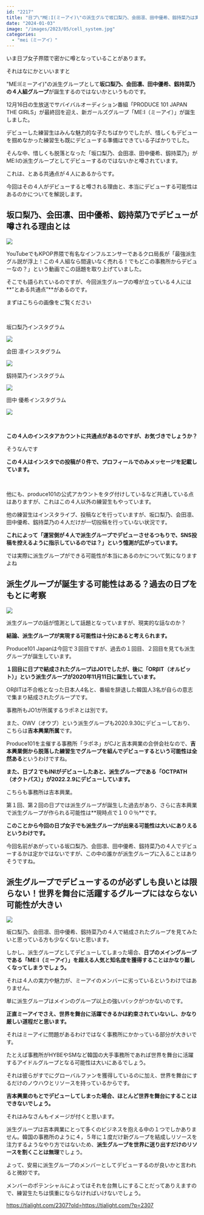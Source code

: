 ```yaml
---
id: "2217"
title: "日プ\"ME:I(ミーアイ)\"の派生グルで坂口梨乃、会田凛、田中優希、釼持菜乃は実現するのか？"
date: "2024-01-03"
image: "/images/2023/05/cell_system.jpg"
categories: 
  - "mei（ミーアイ）"
---
```


いま日プ女子界隈で密かに噂となっていることがあります。

それはなにかといいますと

"ME:I(ミーアイ)"の派生グループとして**坂口梨乃、会田凛、田中優希、釼持菜乃の４人組グループ**が誕生するのではないかというものです。

12月16日の生放送でサバイバルオーディション番組「PRODUCE 101 JAPAN THE GIRLS」が最終回を迎え、新ガールズグループ「ME:I（ミーアイ）」が誕生しました。

デビューした練習生はみんな魅力的な子たちばかりでしたが、惜しくもデビューを掴めなかった練習生も既にデビューする準備はできている子ばかりでした。

そんな中、惜しくも脱落となった「坂口梨乃、会田凛、田中優希、釼持菜乃」がME:Iの派生グループとしてデビューするのではないかと噂されています。

これは、とある共通点が４人にあるからです。

今回はその４人がデビューすると噂される理由と、本当にデビューする可能性はあるのかについてを解説します。

## 坂口梨乃、会田凛、田中優希、釼持菜乃でデビューが噂される理由とは

![](/images/2024/01/image-1.png)

YouTubeでもKPOP界隈で有名なインフルエンサーであるクロ局長が「最強派生グル説が浮上！この４人組なら間違いなく売れる！でもどこの事務所からデビューなの？」という動画でこの話題を取り上げていました。

そこでも語られているのですが、今回派生グループの噂が立っている４人には**”とある共通点”**があるのです。

まずはこちらの画像をご覧ください

 

坂口梨乃インスタグラム

![](/images/2024/01/image-2.png)

会田 凛インスタグラム

![](/images/2024/01/image-3.png)

釼持菜乃インスタグラム

![](/images/2024/01/image-4.png)

田中 優希インスタグラム

![](/images/2024/01/image-5.png)

 

**この４人のインスタアカウントに共通点があるのですが、お気づきでしょうか？**

そうなんです

**この４人はインスタでの投稿が０件で、プロフィールでのみメッセージを記載しています。**

 

他にも、produce101の公式アカウントをタグ付けしているなど共通している点はありますが、これはこの４人以外の練習生もやっています。

他の練習生はインスタライブ、投稿などを行っていますが、坂口梨乃、会田凛、田中優希、釼持菜乃の４人だけが一切投稿を行っていない状況です。

**これによって「運営側が４人で派生グループでデビューさせるつもりで、SNS投稿を控えるように指示しているのでは？」という憶測が広がっています。**

では実際に派生グループができる可能性が本当にあるのかについて気になりますよね

## 派生グループが誕生する可能性はある？過去の日プをもとに考察

![](/images/2023/05/bursting_blackhole.jpg)

派生グループの話が憶測として話題となっていますが、現実的な話なのか？

**結論、派生グループが実現する可能性は十分にあると考えられます。**

Produce101 Japanは今回で３回目ですが、過去の１回目、２回目を見ても派生グループが誕生しています。

**１回目に日プで結成されたグループはJO1でしたが、後に「ORβIT（オルビット）」という派生グループが2020年11月11日に誕生しています。**

ORβITは不合格となった日本人4名と、番組を辞退した韓国人3名が自らの意志で集まり結成されたグループです。

事務所もJO1が所属するラポネとは別です。

また、OWV（オウブ）という派生グループも2020.9.30にデビューしており、こちらは**吉本興業所属**です。

Produce101を主催する事務所「ラポネ」がCJと吉本興業の合併会社なので、**吉本興業側から脱落した練習生でグループを組んでデビューするという可能性は全然ある**というわけですね。

**また、日プ２でもINIがデビューしたあと、派生グループである「OCTPATH（オクトパス）」が2022.2.9にデビューしています。**

こちらも事務所は吉本興業。

第１回、第２回の日プでは派生グループが誕生した過去があり、さらに吉本興業で派生グループが作られる可能性は**現時点で１００％**です。

**このことから今回の日プ女子でも派生グループが出来る可能性は大いにありえるというわけです。**

今回名前があがっている坂口梨乃、会田凛、田中優希、釼持菜乃の４人でデビューするかは定かではないですが、この中の誰かが派生グループに入ることはありそうですね。

## 派生グループでデビューするのが必ずしも良いとは限らない！世界を舞台に活躍するグループにはならない可能性が大きい

![](/images/2022/08/info-red.jpg)

坂口梨乃、会田凛、田中優希、釼持菜乃の４人で結成されたグループを見てみたいと思っている方も少なくないと思います。

しかし、派生グループとしてデビューしてしまった場合、**日プのメイングループである「ME:I（ミーアイ）」を超える人気と知名度を獲得することはかなり難しくなってしまうでしょう。**

それは４人の実力や魅力が、ミーアイのメンバーに劣っているというわけではありません。

単に派生グループはメインのグループ以上の強いバックがつかないのです。

**正直ミーアイでさえ、世界を舞台に活躍できるかは約束されていないし、かなり厳しい道程だと思います。**

それはミーアイに問題があるわけではなく事務所にかかっている部分が大きいです。

たとえば事務所がHYBEやSMなど韓国の大手事務所であれば世界を舞台に活躍するアイドルグループとなる可能性は大いにあるでしょう。

それは彼らがすでにグローバルファンを獲得しているのに加え、世界を舞台にするだけのノウハウとリソースを持っているからです。

**吉本興業のもとでデビューしてしまった場合、ほとんど世界を舞台にすることはできないでしょう。**

それはみなさんもイメージが付くと思います。

派生グループは吉本興業にとって多くのビジネスを抱える中の１つでしかありません。韓国の事務所のように４，５年に１度だけ新グループを結成しリソースを注力するようなやり方ではないため、**派生グループを世界に送り出すだけのリソースを割くことは無理**でしょう。

よって、安易に派生グループのメンバーとしてデビューするのが良いかと言われると微妙です。

メンバーのポテンシャルによってはそれを台無しにすることだってありえますので、練習生たちは慎重にならなければいけないでしょう。

https://tialight.com/2307?old=https://tialight.com/?p=2307
